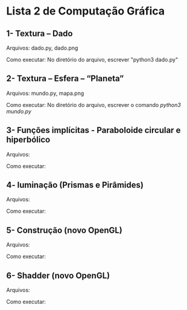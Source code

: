 # Lista 2 de Computação Gráfica

## 1- Textura – Dado
Arquivos: dado.py, dado.png

Como executar: No diretório do arquivo, escrever "python3 dado.py"


## 2- Textura – Esfera – “Planeta” 
Arquivos: mundo.py, mapa.png

Como executar: No diretório do arquivo, escrever o comando *python3 mundo.py*


## 3- Funções implícitas - Paraboloide circular e hiperbólico 
Arquivos:

Como executar:


## 4- luminação (Prismas e Pirâmides)
Arquivos:

Como executar:


## 5- Construção (novo OpenGL)
Arquivos:

Como executar:


## 6- Shadder (novo OpenGL)
Arquivos:

Como executar:
